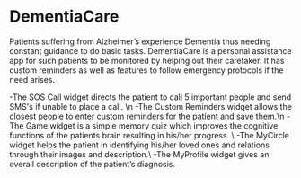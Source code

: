 # DementiaCare
Patients suffering from Alzheimer’s experience Dementia thus needing constant guidance to do basic tasks. DementiaCare is a personal assistance app for such patients to be monitored by helping out their caretaker.  It has custom reminders as well as features to follow emergency protocols if the need arises.  

-The SOS Call widget directs the patient to call 5 important people and send SMS's if unable to place a call.  \n
-The Custom Reminders widget allows the closest people to enter custom reminders for the patient and save them.\n
-The Game widget is a simple memory quiz which improves the cognitive functions of the patients brain resulting in his/her progress. \\
-The MyCircle widget helps the patient in identifying his/her loved ones and relations through their images and description.\\
-The MyProfile widget gives an overall description of the patient’s diagnosis.
